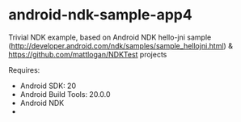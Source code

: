 # android-ndk-sample-app4

Trivial NDK example, based on Android NDK hello-jni sample (http://developer.android.com/ndk/samples/sample_hellojni.html) & https://github.com/mattlogan/NDKTest projects

Requires:

* Android SDK: 20
* Android Build Tools: 20.0.0
* Android NDK
* 
